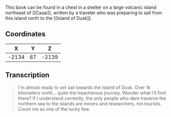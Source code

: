  

This book can be found in a chest in a shelter on a large volcanic island northeast of [[Casai]], written by a traveler who was preparing to sail from this island north to the [[Island of Dusk]].

## Coordinates
| **X** | **Y** | **Z** |
| :---: | :---: | :---: |
| -2134 |  67   | -2139 |

## Transcription
> I'm almost ready to set sail towards the Island of Dusk. Over 1k kilometers north... quite the treacherous journey. Wonder what I'll find there? If I understand correctly, the only people who dare traverse the northern sea to the islands are miners and researchers, not tourists. Count me as one of the lucky few.
